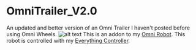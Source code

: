 # OmniTrailer_V2.0
An updated and better version of an Omni Trailer I haven't posted before using Omni Wheels.
![alt text]([(https://github.com/Nabinho/OmniTrailer_V2.0/blob/main/photos/trailer.jpg?raw=true)])
This is an addon to my [Omni Robot](https://github.com/Nabinho/OmniRobot-V2.0).
This robot is controlled with my [Everything Controller](https://github.com/Nabinho/Everything_Controller).
